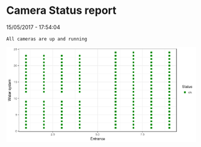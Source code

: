 Camera Status report
================
15/05/2017 - 17:54:04

    All cameras are up and running

![](camreport_files/figure-markdown_github/unnamed-chunk-2-1.png)
